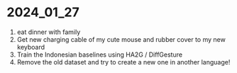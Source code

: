 # 2024_01_27

1. eat dinner with family
1. Get new charging cable of my cute mouse and rubber cover to my new keyboard
1. Train the Indonesian baselines using HA2G / DiffGesture
1. Remove the old dataset and try to create a new one in another language!
